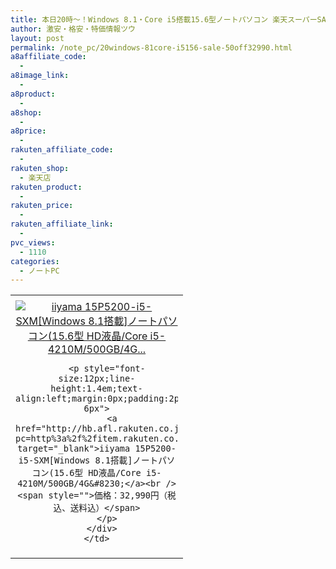 ```yaml
---
title: 本日20時～！Windows 8.1・Core i5搭載15.6型ノートパソコン 楽天スーパーSALE 50%OFF激安特価32,990円！送料無料！
author: 激安・格安・特価情報ツウ
layout: post
permalink: /note_pc/20windows-81core-i5156-sale-50off32990.html
a8affiliate_code:
  - 
a8image_link:
  - 
a8product:
  - 
a8shop:
  - 
a8price:
  - 
rakuten_affiliate_code:
  - 
rakuten_shop:
  - 楽天店
rakuten_product:
  - 
rakuten_price:
  - 
rakuten_affiliate_link:
  - 
pvc_views:
  - 1110
categories:
  - ノートPC
---
```

<table border="0" cellpadding="0" cellspacing="0">
  <tr>
    <td valign="top">
      <div style="border:1px none;margin:0px;padding:6px 0px;width:260px;text-align:center;float:left">
        <a href="http://hb.afl.rakuten.co.jp/hgc/045d53bc.54f14e52.045d53bd.f07797a4/?pc=http%3a%2f%2fitem.rakuten.co.jp%2fpckoubou%2fr2100001282967%2f%3fscid%3daf_link_tbl&m=http%3a%2f%2fm.rakuten.co.jp%2fpckoubou%2fi%2f10253339%2f" target="_blank"><img src="http://hbb.afl.rakuten.co.jp/hgb/?pc=http%3a%2f%2fthumbnail.image.rakuten.co.jp%2f%400_mall%2fpckoubou%2fcabinet%2f06%2f2100001282967.jpg%3f_ex%3d240x240&m=http%3a%2f%2fthumbnail.image.rakuten.co.jp%2f%400_mall%2fpckoubou%2fcabinet%2f06%2f2100001282967.jpg" alt="iiyama 15P5200-i5-SXM[Windows 8.1搭載]ノートパソコン(15.6型 HD液晶/Core i5-4210M/500GB/4G..." border="0" style="margin:0px;padding:0px" /></a> 
        
        <p style="font-size:12px;line-height:1.4em;text-align:left;margin:0px;padding:2px 6px">
          <a href="http://hb.afl.rakuten.co.jp/hgc/045d53bc.54f14e52.045d53bd.f07797a4/?pc=http%3a%2f%2fitem.rakuten.co.jp%2fpckoubou%2fr2100001282967%2f%3fscid%3daf_link_tbl&m=http%3a%2f%2fm.rakuten.co.jp%2fpckoubou%2fi%2f10253339%2f" target="_blank">iiyama 15P5200-i5-SXM[Windows 8.1搭載]ノートパソコン(15.6型 HD液晶/Core i5-4210M/500GB/4G&#8230;</a><br /><span style="">価格：32,990円（税込、送料込）</span>
        </p>
      </div>
    </td>
  </tr>
</table>